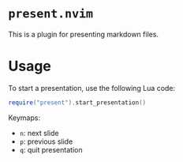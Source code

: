 # `present.nvim`

This is a plugin for presenting markdown files.

# Usage

To start a presentation, use the following Lua code:

```lua
require("present").start_presentation()
```

Keymaps:
- `n`: next slide
- `p`: previous slide
- `q`: quit presentation
